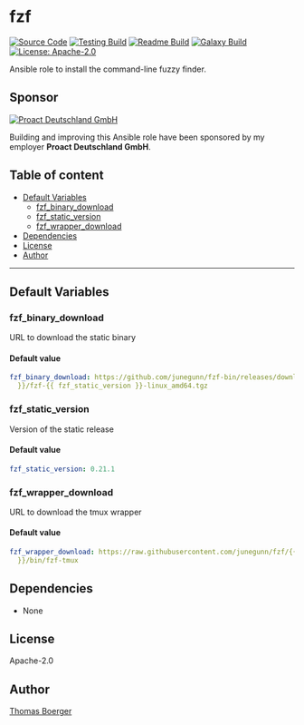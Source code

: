 # fzf

[![Source Code](https://img.shields.io/badge/github-source%20code-blue?logo=github&logoColor=white)](https://github.com/rolehippie/fzf) [![Testing Build](https://github.com/rolehippie/fzf/workflows/testing/badge.svg)](https://github.com/rolehippie/fzf/actions?query=workflow%3Atesting) [![Readme Build](https://github.com/rolehippie/fzf/workflows/readme/badge.svg)](https://github.com/rolehippie/fzf/actions?query=workflow%3Areadme) [![Galaxy Build](https://github.com/rolehippie/fzf/workflows/galaxy/badge.svg)](https://github.com/rolehippie/fzf/actions?query=workflow%3Agalaxy) [![License: Apache-2.0](https://img.shields.io/github/license/rolehippie/fzf)](https://github.com/rolehippie/fzf/blob/master/LICENSE) 

Ansible role to install the command-line fuzzy finder. 

## Sponsor 

[![Proact Deutschland GmbH](https://proact.eu/wp-content/uploads/2020/03/proact-logo.png)](https://proact.eu) 

Building and improving this Ansible role have been sponsored by my employer **Proact Deutschland GmbH**.

## Table of content

* [Default Variables](#default-variables)
  * [fzf_binary_download](#fzf_binary_download)
  * [fzf_static_version](#fzf_static_version)
  * [fzf_wrapper_download](#fzf_wrapper_download)
* [Dependencies](#dependencies)
* [License](#license)
* [Author](#author)

---

## Default Variables

### fzf_binary_download

URL to download the static binary

#### Default value

```YAML
fzf_binary_download: https://github.com/junegunn/fzf-bin/releases/download/{{ fzf_static_version
  }}/fzf-{{ fzf_static_version }}-linux_amd64.tgz
```

### fzf_static_version

Version of the static release

#### Default value

```YAML
fzf_static_version: 0.21.1
```

### fzf_wrapper_download

URL to download the tmux wrapper

#### Default value

```YAML
fzf_wrapper_download: https://raw.githubusercontent.com/junegunn/fzf/{{ fzf_static_version
  }}/bin/fzf-tmux
```

## Dependencies

* None

## License

Apache-2.0

## Author

[Thomas Boerger](https://github.com/tboerger)
